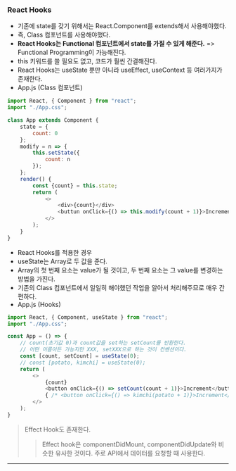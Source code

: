 ### React Hooks
- 기존에 state를 갖기 위해서는 React.Component를 extends해서 사용해야했다.
- 즉, Class 컴포넌트를 사용해야했다.
- **React Hooks는 Functional 컴포넌트에서 state를 가질 수 있게 해준다.** => Functional Programming이 가능해진다.
- this 키워드를 쓸 필요도 없고, 코드가 훨씬 간결해진다.
- React Hooks는 useState 뿐만 아니라 useEffect, useContext 등 여러가지가 존재한다.
- App.js (Class 컴포넌트)
```javascript
import React, { Component } from "react";
import "./App.css";

class App extends Component {
    state = {
        count: 0
    };
    modify = n => {
        this.setState({
            count: n
        });
    };
    render() {
        const {count} = this.state;
        return (
            <>
                <div>{count}</div>
                <buttun onClick={() => this.modify(count + 1)}>Increment</button>
            </>
        );
    }
}
```

- React Hooks를 적용한 경우
- useState는 Array로 두 값을 준다. 
- Array의 첫 번째 요소는 value가 될 것이고, 두 번째 요소는 그 value를 변경하는 방법을 가진다. 
- 기존의 Class 컴포넌트에서 일일히 해야했던 작업을 알아서 처리해주므로 매우 간편하다.
- App.js (Hooks)
```javascript
import React, { Component, useState } from "react";
import "./App.css";

const App = () => {
    // count(초기값 0)과 count값을 set하는 setCount를 반환한다.
    // 어떤 이름이든 가능지만 XXX, setXXX으로 하는 것이 컨벤션이다.
    const [count, setCount] = useState(0);
    // const [potato, kimchi] = useState(0);
    return (
        <>
            {count}
            <button onClick={() => setCount(count + 1)}>Increment</button>
            { /* <button onClick={() => kimchi(potato + 1)}>Increment</button> */ }
        </>
    );
}
```

> Effect Hook도 존재한다.
>> Effect hook은 componentDidMount, componentDidUpdate와 비슷한 유사한 것이다.
>> 주로 API에서 데이터를 요청할 때 사용한다.

<hr>

